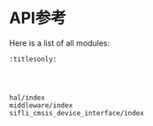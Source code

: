 # API参考

Here is a list of all modules:

```{toctree}
:titlesonly:




hal/index
middleware/index
sifli_cmsis_device_interface/index

```

